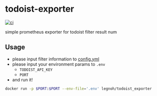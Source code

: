todoist-exporter
====

[![ci](https://github.com/legnoh/todoist-exporter/actions/workflows/ci.yml/badge.svg)](https://github.com/legnoh/todoist-exporter/actions/workflows/ci.yml)

simple prometheus exporter for todoist filter result num

## Usage

- please input filter information to [config.yml](./config.yml)
- please input your environment params to `.env`
  - `TODOIST_API_KEY`
  - `PORT`
- and run it!

```sh
docker run -p $PORT:$PORT --env-file='.env' legnoh/todoist_exporter
```
